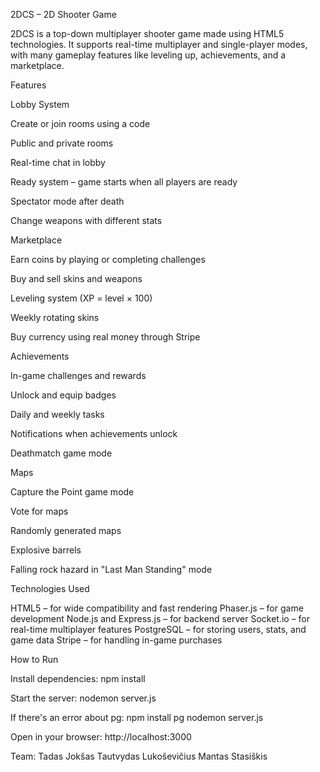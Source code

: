 2DCS – 2D Shooter Game

2DCS is a top-down multiplayer shooter game made using HTML5 technologies. It supports real-time multiplayer and single-player modes, with many gameplay features like leveling up, achievements, and a marketplace.

Features

Lobby System

  Create or join rooms using a code
  
  Public and private rooms
  
  Real-time chat in lobby
  
  Ready system – game starts when all players are ready
  
  Spectator mode after death
  
  Change weapons with different stats

Marketplace

  Earn coins by playing or completing challenges
  
  Buy and sell skins and weapons
  
  Leveling system (XP = level × 100)
  
  Weekly rotating skins
  
  Buy currency using real money through Stripe

Achievements

  In-game challenges and rewards
  
  Unlock and equip badges
  
  Daily and weekly tasks
  
  Notifications when achievements unlock
  
  Deathmatch game mode

Maps

  Capture the Point game mode
  
  Vote for maps
  
  Randomly generated maps
  
  Explosive barrels
  
  Falling rock hazard in "Last Man Standing" mode

Technologies Used

  HTML5 – for wide compatibility and fast rendering
  Phaser.js – for game development
  Node.js and Express.js – for backend server
  Socket.io – for real-time multiplayer features
  PostgreSQL – for storing users, stats, and game data
  Stripe – for handling in-game purchases

How to Run

Install dependencies:
npm install

Start the server:
nodemon server.js

If there's an error about pg:
npm install pg
nodemon server.js

Open in your browser:
http://localhost:3000

Team:
Tadas Jokšas
Tautvydas Lukoševičius
Mantas Stasiškis
